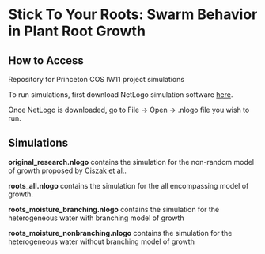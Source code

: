 # Stick To Your Roots: Swarm Behavior in Plant Root Growth

## How to Access

Repository for Princeton COS IW11 project simulations

To run simulations, first download NetLogo simulation software [here](https://ccl.northwestern.edu/netlogo/download.shtml).

Once NetLogo is downloaded, go to File -> Open -> .nlogo file you wish to run.

## Simulations

**original_research.nlogo** contains the simulation for the non-random model of growth proposed by [Ciszak et al.](https://pubmed.ncbi.nlm.nih.gov/22272246/).

**roots_all.nlogo** contains the simulation for the all encompassing model of growth.

**roots_moisture_branching.nlogo** contains the simulation for the heterogeneous water with branching model of growth

**roots_moisture_nonbranching.nlogo** contains the simulation for the heterogeneous water without branching model of growth
